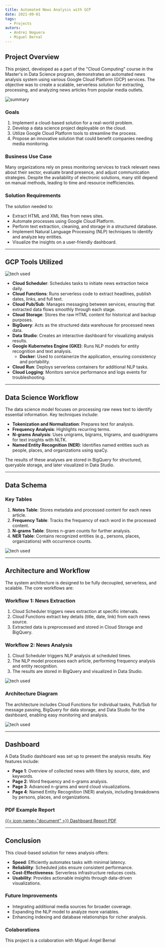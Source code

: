 ```yaml
---
title: Automated News Analysis with GCP
date: 2021-09-01
tags:
  - Projects
autors:
  - Andrei Noguera
  - Miguel Bernal
---
```


## Project Overview

This project, developed as a part of the "Cloud Computing" course in the Master's in Data Science program, demonstrates an automated news analysis system using various Google Cloud Platform (GCP) services. The objective was to create a scalable, serverless solution for extracting, processing, and analyzing news articles from popular media outlets.

![summary](resources/SUMMARY.png)

### Goals
1. Implement a cloud-based solution for a real-world problem.
2. Develop a data science project deployable on the cloud.
3. Utilize Google Cloud Platform tools to streamline the process.
4. Propose an innovative solution that could benefit companies needing media monitoring.

### Business Use Case
Many organizations rely on press monitoring services to track relevant news about their sector, evaluate brand presence, and adjust communication strategies. Despite the availability of electronic solutions, many still depend on manual methods, leading to time and resource inefficiencies.

### Solution Requirements
The solution needed to:
- Extract HTML and XML files from news sites.
- Automate processes using Google Cloud Platform.
- Perform text extraction, cleaning, and storage in a structured database.
- Implement Natural Language Processing (NLP) techniques to identify and analyze key entities.
- Visualize the insights on a user-friendly dashboard.

---

## GCP Tools Utilized

![tech used](resources/techs_used.png)

- **Cloud Scheduler**: Schedules tasks to initiate news extraction twice daily.
- **Cloud Functions**: Runs serverless code to extract headlines, publish dates, links, and full text.
- **Cloud Pub/Sub**: Manages messaging between services, ensuring that extracted data flows smoothly through each stage.
- **Cloud Storage**: Stores the raw HTML content for historical and backup purposes.
- **BigQuery**: Acts as the structured data warehouse for processed news data.
- **Data Studio**: Creates an interactive dashboard for visualizing analysis results.
- **Google Kubernetes Engine (GKE)**: Runs NLP models for entity recognition and text analysis. 
  - **Docker**:  Used to containerize the application, ensuring consistency and portability.
- **Cloud Run**: Deploys serverless containers for additional NLP tasks.
- **Cloud Logging**: Monitors service performance and logs events for troubleshooting.

---

## Data Science Workflow

The data science model focuses on processing raw news text to identify essential information. Key techniques include:
- **Tokenization and Normalization**: Prepares text for analysis.
- **Frequency Analysis**: Highlights recurring terms.
- **N-grams Analysis**: Uses unigrams, bigrams, trigrams, and quadrigrams for text insights with NLTK.
- **Named Entity Recognition (NER)**: Identifies named entities such as people, places, and organizations using spaCy.

The results of these analyses are stored in BigQuery for structured, queryable storage, and later visualized in Data Studio.

---

## Data Schema

### Key Tables

1. **Notes Table**: Stores metadata and processed content for each news article.
2. **Frequency Table**: Tracks the frequency of each word in the processed content.
3. **N-grams Table**: Stores n-gram counts for further analysis.
4. **NER Table**: Contains recognized entities (e.g., persons, places, organizations) with occurrence counts.

![tech used](resources/DatabaseTables.png)

---

## Architecture and Workflow

The system architecture is designed to be fully decoupled, serverless, and scalable. The core workflows are:

### Workflow 1: News Extraction
1. Cloud Scheduler triggers news extraction at specific intervals.
2. Cloud Functions extract key details (title, date, link) from each news source.
3. Extracted data is preprocessed and stored in Cloud Storage and BigQuery.

### Workflow 2: News Analysis
1. Cloud Scheduler triggers NLP analysis at scheduled times.
2. The NLP model processes each article, performing frequency analysis and entity recognition.
3. The results are stored in BigQuery and visualized in Data Studio.

![tech used](resources/ProjectFlow.png)

### Architecture Diagram
The architecture includes Cloud Functions for individual tasks, Pub/Sub for message passing, BigQuery for data storage, and Data Studio for the dashboard, enabling easy monitoring and analysis.

![tech used](resources/achitecture.png)

---

## Dashboard

A Data Studio dashboard was set up to present the analysis results. Key features include:
- **Page 1**: Overview of collected news with filters by source, date, and keywords.
- **Page 2**: Word frequency and n-grams analysis.
- **Page 3**: Advanced n-grams and word cloud visualizations.
- **Page 4**: Named Entity Recognition (NER) analysis, including breakdowns by persons, places, and organizations.

### PDF Example Report

[{{< icon name="document" >}} Dashboard Report PDF](resources/Report_Dashboard.pdf)

---

## Conclusion

This cloud-based solution for news analysis offers:
- **Speed**: Efficiently automates tasks with minimal latency.
- **Reliability**: Scheduled jobs ensure consistent performance.
- **Cost-Effectiveness**: Serverless infrastructure reduces costs.
- **Usability**: Provides actionable insights through data-driven visualizations.

### Future Improvements
- Integrating additional media sources for broader coverage.
- Expanding the NLP model to analyze more variables.
- Enhancing indexing and database relationships for richer analysis.

### Colaborations

This project is a colaboration with Miguel Ángel Bernal